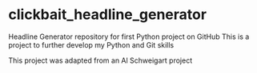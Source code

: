 # clickbait_headline_generator

Headline Generator repository for first Python project on GitHub
This is a project to further develop my Python and Git skills

This project was adapted from an Al Schweigart project

